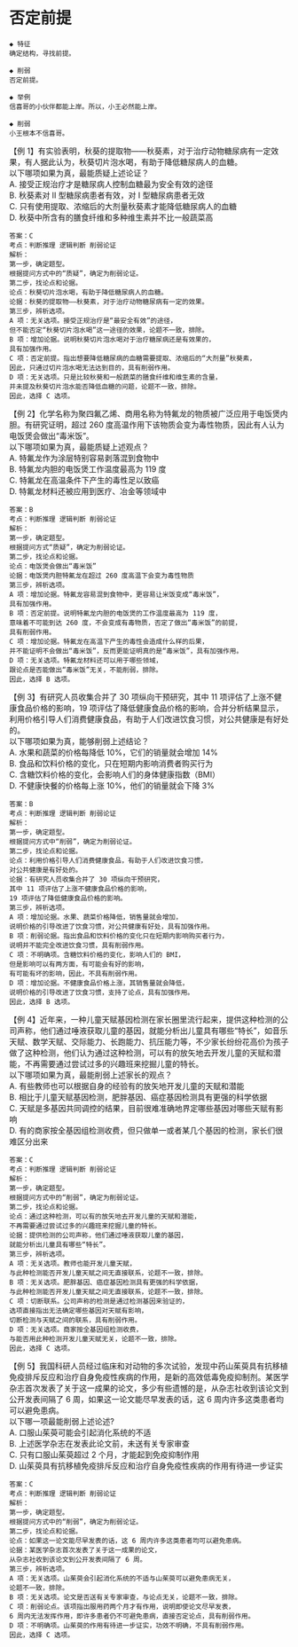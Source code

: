 # 否定前提

```
◆ 特征
确定结构，寻找前提。

◆ 削弱
否定前提。
```

```
◆ 举例
信喜哥的小伙伴都能上岸。所以，小王必然能上岸。

◆ 削弱
小王根本不信喜哥。
```

【例 1】有实验表明，秋葵的提取物——秋葵素，对于治疗动物糖尿病有一定效果，有人据此认为，秋葵切片泡水喝，有助于降低糖尿病人的血糖。  
以下哪项如果为真，最能质疑上述论证？  
A. 接受正规治疗才是糖尿病人控制血糖最为安全有效的途径  
B. 秋葵素对 II 型糖尿病患者有效，对 I 型糖尿病患者无效  
C. 只有使用提取、浓缩后的大剂量秋葵素才能降低糖尿病人的血糖  
D. 秋葵中所含有的膳食纤维和多种维生素并不比一般蔬菜高

```
答案：C
考点：判断推理 逻辑判断 削弱论证
解析：
第一步，确定题型。
根据提问方式中的“质疑”，确定为削弱论证。
第二步，找论点和论据。
论点：秋葵切片泡水喝，有助于降低糖尿病人的血糖。
论据：秋葵的提取物——秋葵素，对于治疗动物糖尿病有一定的效果。
第三步，辨析选项。
A 项：无关选项。接受正规治疗是“最安全有效”的途径，
但不能否定“秋葵切片泡水喝”这一途径的效果，论题不一致，排除。
B 项：增加论据。说明秋葵切片泡水喝对于治疗糖尿病还是有效果的，
具有加强作用。
C 项：否定前提。指出想要降低糖尿病的血糖需要提取、浓缩后的“大剂量”秋葵素，
因此，只通过切片泡水喝无法达到目的，具有削弱作用。
D 项：无关选项。只是比较秋葵和一般蔬菜的膳食纤维和维生素的含量，
并未提及秋葵切片泡水能否降低血糖的问题，论题不一致，排除。
因此，选择 C 选项。
```

【例 2】化学名称为聚四氟乙烯、商用名称为特氟龙的物质被广泛应用于电饭煲内胆。有研究证明，超过 260 度高温作用下该物质会变为毒性物质，因此有人认为电饭煲会做出“毒米饭”。  
以下哪项如果为真，最能质疑上述观点？  
A. 特氟龙作为涂层特别容易剥落混到食物中  
B. 特氟龙内胆的电饭煲工作温度最高为 119 度  
C. 特氟龙在高温条件下产生的毒性足以致癌  
D. 特氟龙材料还被应用到医疗、冶金等领域中

```
答案：B
考点：判断推理 逻辑判断 削弱论证
解析：
第一步，确定题型。
根据提问方式“质疑”，确定为削弱论证。
第二步，找论点和论据。
论点：电饭煲会做出“毒米饭”
论据：电饭煲内胆特氟龙在超过 260 度高温下会变为毒性物质
第三步，辨析选项。
A 项：增加论据。特氟龙容易混到食物中，更容易让米饭变成“毒米饭”，
具有加强作用。
B 项：否定前提。说明特氟龙内胆的电饭煲的工作温度最高为 119 度，
意味着不可能到达 260 度，不会变成有毒物质，否定了做出“毒米饭”的前提，
具有削弱作用。
C 项：增加论据。特氟龙在高温下产生的毒性会造成什么样的后果，
并不能证明不会做出“毒米饭”，反而更能证明真的是“毒米饭”，具有加强作用。
D 项：无关选项。特氟龙材料还可以用于哪些领域，
跟论点是否能做出“毒米饭”无关，不能削弱，排除。
因此，选择 B 选项。
```

【例 3】有研究人员收集合并了 30 项纵向干预研究，其中 11 项评估了上涨不健康食品价格的影响，19 项评估了降低健康食品价格的影响，合并分析结果显示，利用价格引导人们消费健康食品，有助于人们改进饮食习惯，对公共健康是有好处的。  
以下哪项如果为真，能够削弱上述结论？  
A. 水果和蔬菜的价格每降低 10%，它们的销量就会增加 14%  
B. 食品和饮料价格的变化，只在短期内影响消费者购买行为  
C. 含糖饮料价格的变化，会影响人们的身体健康指数（BMI）  
D. 不健康快餐的价格每上涨 10%，他们的销量就会下降 3%

```
答案：B
考点：判断推理 逻辑判断 削弱论证
解析：
第一步，确定题型。
根据提问方式中“削弱”，确定为削弱论证。
第二步，找论点和论据。
论点：利用价格引导人们消费健康食品，有助于人们改进饮食习惯，
对公共健康是有好处的。
论据：有研究人员收集合并了 30 项纵向干预研究，
其中 11 项评估了上涨不健康食品价格的影响，
19 项评估了降低健康食品价格的影响。
第三步，辨析选项。
A 项：增加论据。水果、蔬菜价格降低，销售量就会增加，
说明价格的引导改进了饮食习惯，对公共健康有好处，具有加强作用。
B 项：削弱论据。指出食品和饮料价格的变化只在短期内影响购买者行为，
说明并不能完全改进饮食习惯，具有削弱作用。
C 项：不明确项。含糖饮料价格的变化，影响人们的 BMI，
但是影响可以有两方面，有可能会有好的影响，
有可能有坏的影响，因此，不具有削弱作用。
D 项：增加论据。不健康食品价格上涨，其销售量就会降低，
说明价格的引导改进了饮食习惯，支持了论点，具有加强作用。
因此，选择 B 选项。
```

【例 4】近年来，一种儿童天赋基因检测在家长圈里流行起来，提供这种检测的公司声称，他们通过唾液获取儿童的基因，就能分析出儿童具有哪些“特长”，如音乐天赋、数学天赋、交际能力、长跑能力、抗压能力等，不少家长纷纷花高价为孩子做了这种检测，他们认为通过这种检测，可以有的放矢地去开发儿童的天赋和潜能，不再需要通过尝试过多的兴趣班来挖掘儿童的特长。  
以下哪项如果为真，最能削弱上述家长的观点？  
A. 有些教师也可以根据自身的经验有的放矢地开发儿童的天赋和潜能  
B. 相比于儿童天赋基因检测，肥胖基因、癌症基因检测具有更强的科学依据  
C. 天赋是多基因共同调控的结果，目前很难准确地界定哪些基因对哪些天赋有影响  
D. 有的商家按全基因组检测收费，但只做单一或者某几个基因的检测，家长们很难区分出来

```
答案：C
考点：判断推理 逻辑判断 削弱论证
解析：
第一步，确定题型。
根据提问方式中的“削弱”，确定为削弱论证。
第二步，找论点和论据。
论点：通过这种检测，可以有的放矢地去开发儿童的天赋和潜能，
不再需要通过尝试过多的兴趣班来挖掘儿童的特长。
论据：提供检测的公司声称，他们通过唾液获取儿童的基因，
就能分析出儿童具有哪些“特长”。
第三步，辨析选项。
A 项：无关选项。教师也能开发儿童天赋，
与此种检测能否开发儿童天赋之间无直接联系，论题不一致，排除。
B 项：无关选项。肥胖基因、癌症基因检测具有更强的科学依据，
与此种检测能否开发儿童天赋之间无直接联系，论题不一致，排除。
C 项：切断联系。公司声称的检测是通过检测基因来验证的，
选项直接指出无法确定哪些基因对天赋有影响，
切断检测与天赋之间的联系，具有削弱作用。
D 项：无关选项。商家按全基因组检测收费，
与能否用此种检测开发儿童天赋无关，论题不一致，排除。
因此，选择 C 选项。
```

【例 5】我国科研人员经过临床和对动物的多次试验，发现中药山茱萸具有抗移植免疫排斥反应和治疗自身免疫性疾病的作用，是新的高效低毒免疫抑制剂。某医学杂志首次发表了关于这一成果的论文，多少有些遗憾的是，从杂志社收到该论文到公开发表间隔了 6 周，如果这一论文能尽早发表的话，这 6 周内许多这类患者均可以避免患病。  
以下哪一项最能削弱上述论述?  
A. 口服山茱萸可能会引起消化系统的不适  
B. 上述医学杂志在发表此论文前，未送有关专家审查  
C. 只有口服山茱萸超过 2 个月，才能起到免疫抑制作用  
D. 山茱萸具有抗移植免疫排斥反应和治疗自身免疫性疾病的作用有待进一步证实

```
答案：C
考点：判断推理 逻辑判断 削弱论证
解析：
第一步，确定题型。
根据提问方式中的“削弱”，确定为削弱论证。
第二步，找论点和论据。
论点：如果这一论文能尽早发表的话，这 6 周内许多这类患者均可以避免患病。
论据：某医学杂志首次发表了关于这一成果的论文，
从杂志社收到该论文到公开发表间隔了 6 周。
第三步，辨析选项。
A 项：无关选项。山茱萸会引起消化系统的不适与山茱萸可以避免患病无关，
论题不一致，排除。
B 项：无关选项。论文是否送有关专家审查，与论点无关，论题不一致，排除。
C 项：削弱论点。该项指出服用药两个月才有作用，说明即使论文尽早发表，
6 周内无法发挥作用，即许多患者仍不可避免患病，直接否定论点，具有削弱作用。
D 项：不明确项。山茱萸的作用有待进一步证实，功效不明确，不具有削弱作用。
因此，选择 C 选项。
```
